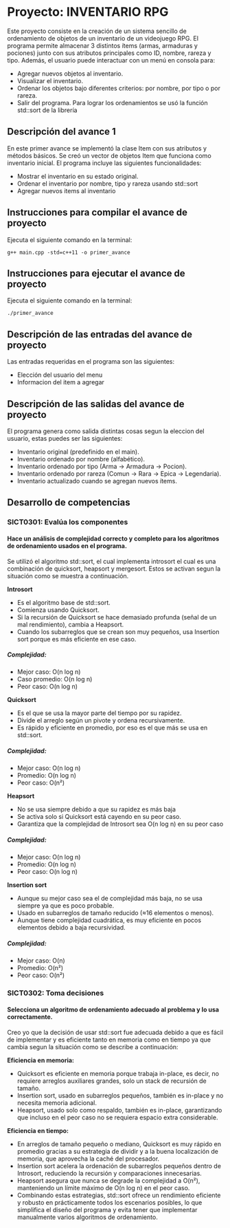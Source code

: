 # Proyecto: INVENTARIO RPG
Este proyecto consiste en la creación de un sistema sencillo de ordenamiento de objetos de un inventario de un videojuego RPG.
El programa permite almacenar 3 distintos ítems (armas, armaduras y pociones) junto con sus atributos principales como ID, nombre, rareza y tipo.
Además, el usuario puede interactuar con un menú en consola para:
- Agregar nuevos objetos al inventario.
- Visualizar el inventario.
- Ordenar los objetos bajo diferentes criterios: por nombre, por tipo o por rareza.
- Salir del programa.
Para lograr los ordenamientos se usó la función std::sort de la librería <algorithm>

## Descripción del avance 1
En este primer avance se implementó la clase Item con sus atributos y métodos básicos.
Se creó un vector de objetos Item que funciona como inventario inicial.
El programa incluye las siguientes funcionalidades:
- Mostrar el inventario en su estado original.
- Ordenar el inventario por nombre, tipo y rareza usando std::sort
- Agregar nuevos items al inventario    

## Instrucciones para compilar el avance de proyecto
Ejecuta el siguiente comando en la terminal:

`g++ main.cpp -std=c++11 -o primer_avance` 

## Instrucciones para ejecutar el avance de proyecto
Ejecuta el siguiente comando en la terminal:

`./primer_avance` 

## Descripción de las entradas del avance de proyecto
Las entradas requeridas en el programa son las siguientes:
- Elección del usuario del menu
- Informacion del item a agregar

## Descripción de las salidas del avance de proyecto
El programa genera como salida distintas cosas segun la eleccion del usuario, estas puedes ser las siguientes:
- Inventario original (predefinido en el main).
- Inventario ordenado por nombre (alfabético).
- Inventario ordenado por tipo (Arma → Armadura → Pocion).
- Inventario ordenado por rareza (Comun → Rara → Epica → Legendaria).
- Inventario actualizado cuando se agregan nuevos ítems.

## Desarrollo de competencias

### SICT0301: Evalúa los componentes
#### Hace un análisis de complejidad correcto y completo para los algoritmos de ordenamiento usados en el programa.
Se utilizó el algoritmo std::sort, el cual implementa introsort el cual es una combinación de quicksort, heapsort y mergesort. Estos se activan segun la situación como se muestra a continuación. 

**Introsort**
- Es el algoritmo base de std::sort.  
- Comienza usando Quicksort.  
- Si la recursión de Quicksort se hace demasiado profunda (señal de un mal rendimiento), cambia a Heapsort.  
- Cuando los subarreglos que se crean son muy pequeños, usa Insertion sort porque es más eficiente en ese caso. 
##### Complejidad:  
- Mejor caso: O(n log n)
- Caso promedio: O(n log n) 
- Peor caso: O(n log n) 

**Quicksort**
- Es el que se usa la mayor parte del tiempo por su rapidez.
- Divide el arreglo según un pivote y ordena recursivamente.  
- Es rápido y eficiente en promedio, por eso es el que más se usa en std::sort.  
##### Complejidad:
- Mejor caso: O(n log n)  
- Promedio: O(n log n)  
- Peor caso: O(n²) 

**Heapsort**
- No se usa siempre debido a que su rapidez es más baja
- Se activa solo si Quicksort está cayendo en su peor caso.  
- Garantiza que la complejidad de Introsort sea O(n log n) en su peor caso
##### Complejidad:  
- Mejor caso: O(n log n) 
- Promedio: O(n log n)  
- Peor caso: O(n log n)  

**Insertion sort**
- Aunque su mejor caso sea el de complejidad más baja, no se usa siempre ya que es poco probable.
- Usado en subarreglos de tamaño reducido (≈16 elementos o menos).  
- Aunque tiene complejidad cuadrática, es muy eficiente en pocos elementos debido a baja recursividad.
##### Complejidad: 
- Mejor caso: O(n) 
- Promedio: O(n²)  
- Peor caso: O(n²) 

### SICT0302: Toma decisiones
#### Selecciona un algoritmo de ordenamiento adecuado al problema y lo usa correctamente.
Creo yo que la decisión de usar std::sort fue adecuada debido a que es fácil de implementar y es eficiente tanto en memoria como en tiempo ya que cambia segun la situación como se describe a continuación:

**Eficiencia en memoria:**  
- Quicksort es eficiente en memoria porque trabaja in-place, es decir, no requiere arreglos auxiliares grandes, solo un stack de recursión de tamaño.  
- Insertion sort, usado en subarreglos pequeños, también es in-place y no necesita memoria adicional.  
- Heapsort, usado solo como respaldo, también es in-place, garantizando que incluso en el peor caso no se requiera espacio extra considerable.  

**Eficiencia en tiempo:**
- En arreglos de tamaño pequeño o mediano, Quicksort es muy rápido en promedio gracias a su estrategia de dividir y a la buena localización de memoria, que aprovecha la caché del procesador.  
- Insertion sort acelera la ordenación de subarreglos pequeños dentro de Introsort, reduciendo la recursión y comparaciones innecesarias.  
- Heapsort asegura que nunca se degrade la complejidad a O(n²), manteniendo un límite máximo de O(n log n) en el peor caso.  
- Combinando estas estrategias, std::sort ofrece un rendimiento eficiente y robusto en prácticamente todos los escenarios posibles, lo que simplifica el diseño del programa y evita tener que implementar manualmente varios algoritmos de ordenamiento.


